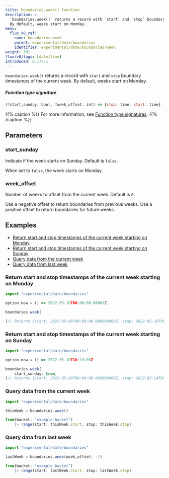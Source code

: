 ```yaml
---
title: boundaries.week() function
description: >
  `boundaries.week()` returns a record with `start` and `stop` boundary timestamps of the current week.
  By default, weeks start on Monday.
menu:
  flux_v0_ref:
    name: boundaries.week
    parent: experimental/date/boundaries
    identifier: experimental/date/boundaries/week
weight: 301
flux/v0/tags: [date/time]
introduced: 0.177.1
---
```


<!------------------------------------------------------------------------------

IMPORTANT: This page was generated from comments in the Flux source code. Any
edits made directly to this page will be overwritten the next time the
documentation is generated. 

To make updates to this documentation, update the function comments above the
function definition in the Flux source code:

https://github.com/influxdata/flux/blob/master/stdlib/experimental/date/boundaries/boundaries.flux#L457-L479

Contributing to Flux: https://github.com/influxdata/flux#contributing
Fluxdoc syntax: https://github.com/influxdata/flux/blob/master/docs/fluxdoc.md

------------------------------------------------------------------------------->

`boundaries.week()` returns a record with `start` and `stop` boundary timestamps of the current week.
By default, weeks start on Monday.



##### Function type signature

```js
(?start_sunday: bool, ?week_offset: int) => {stop: time, start: time}
```

{{% caption %}}
For more information, see [Function type signatures](/flux/v0/function-type-signatures/).
{{% /caption %}}

## Parameters

### start_sunday

Indicate if the week starts on Sunday. Default is `false`.

When set to `false`, the week starts on Monday.

### week_offset

Number of weeks to offset from the current week. Default is `0`.

Use a negative offset to return boundaries from previous weeks.
Use a positive offset to return boundaries for future weeks.


## Examples

- [Return start and stop timestamps of the current week starting on Monday](#return-start-and-stop-timestamps-of-the-current-week-starting-on-monday)
- [Return start and stop timestamps of the current week starting on Sunday](#return-start-and-stop-timestamps-of-the-current-week-starting-on-sunday)
- [Query data from the current week](#query-data-from-the-current-week)
- [Query data from last week](#query-data-from-last-week)

### Return start and stop timestamps of the current week starting on Monday

```js
import "experimental/date/boundaries"

option now = () => 2022-05-10T00:00:00.00001Z

boundaries.week(

)// Returns {start: 2022-05-09T00:00:00.000000000Z, stop: 2022-05-16T00:00:00.000000000Z}


```


### Return start and stop timestamps of the current week starting on Sunday

```js
import "experimental/date/boundaries"

option now = () => 2022-05-10T10:10:00Z

boundaries.week(
    start_sunday: true,
)// Returns {start: 2022-05-08T00:00:00.000000000Z, stop: 2022-05-14T00:00:00.000000000Z}


```


### Query data from the current week

```js
import "experimental/date/boundaries"

thisWeek = boundaries.week()

from(bucket: "example-bucket")
    |> range(start: thisWeek.start, stop: thisWeek.stop)

```


### Query data from last week

```js
import "experimental/date/boundaries"

lastWeek = boundaries.week(week_offset: -1)

from(bucket: "example-bucket")
    |> range(start: lastWeek.start, stop: lastWeek.stop)

```


